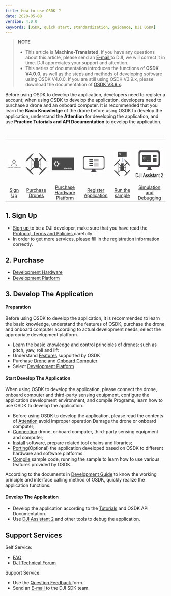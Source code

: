 ```yaml
---
title: How to use OSDK ？
date: 2020-05-08
version: 4.0.0
keywords: [OSDK, quick start, standardization, guidance, DJI OSDK]
---
```

> **NOTE** 
> * This article is **Machine-Translated**. If you have any questions about this article, please send an <a href="mailto:dev@dji.com">E-mail </a>to DJI, we will correct it in time. DJI appreciates your support and attention.
> * This series of documentation introduces the functions of **OSDK V4.0.0**, as well as the steps and methods of developing software using OSDK V4.0.0. If you are still using OSDK V3.9.x, please download the documentation of [OSDK V3.9.x](https://terra-1-g.djicdn.com/71a7d383e71a4fb8887a310eb746b47f/osdk/OSDK-3.9.0.zip).

Before using OSDK to develop the application, developers need to register a account; when using OSDK to develop the application, developers need to purchase a drone and an onboard computer. It is recommended that you learn the **Basic Knowledge** of the drone before using OSDK to develop the application, understand the **Attention** for developing the application, and use **Practice Tutorials and API Documentation** to develop the application.

<div>
<table>
<tbody>
  <tr>
   <td style="border-right: none; border-left: none;"> <div> <p> <span>
      <img src="../images/how-to-use/1.png" width="90" style="vertical-align: middle" alt/> </span> </p> </div> </td> </td>
       <td style="border-right: none; border-left: none;"> <div> <p> <span>
      <img src="../images/how-to-use/2.png" width="70" style="vertical-align: middle" alt/> </span> </p> </div> </td> </td>
        <td style="border-right: none; border-left: none;"> <div> <p> <span>
      <img src="../images/how-to-use/3.png" width="70" style="vertical-align: middle" alt/> </span> </p> </div> </td> </td>
         <td style="border-right: none; border-left: none;"> <div> <p> <span>
      <img src="../images/how-to-use/4.png" width="70" style="vertical-align: middle" alt/> </span> </p> </div> </td> </td>
         <td style="border-right: none; border-left: none;"> <div> <p> <span>
      <img src="../images/how-to-use/5.png" width="70" style="vertical-align: middle" alt/> </span> </p> </div> </td> </td>
         <td style="border-right: none; border-left: none;"> <div> <p> <span>
      <img src="../images/how-to-use/6.png" height="90" width="90" style="vertical-align: middle" alt/> </span> </p> </div> </td> </td>
  </tr>
  <tr>
   <td style="text-align: center"> <a href="https://account.dji.com/register?appId=dji_sdk&backUrl=https%3A%2F%2Fdeveloper.dji.com%2Fuser&locale=en_US" target="_ blank"> Sign Up</a> </td>
   <td style="text-align: center"> <a href="https://www.dji.com/cn/products/compare-m200-series?site=brandsite&from=nav" target="_blank">Purchase Drones </a> </td>
   <td style="text-align: center"> <a href="../purchaseguide/hardware.html"> Purchase Hardware Platform </a> </td>
   <td style="text-align: center"> <a href="https://developer.dji.com/user/apps/#allhtml">Register Application</a> </td>
   <td style="text-align: center"> <a href="../quickstart/run-the-sample.html"> Run the sample </a> </td>
   <td style="text-align: center"> <a href="https://www.dji.com/downloads/softwares/assistant-dji-2-for-matrice"> Simulation and Debugging </a> </td>
  </tr>
</tbody>
</table>
</div>


## 1. Sign Up

* <a href="https://account.dji.com/register?appId=dji_sdk&backUrl=https%3A%2F%2Fdeveloper.dji.com%2Fuser&locale=en_US" target="_blank"> Sign up </a> to be a DJI developer, make sure that you have read the <a href="https://developer.dji.com/cn/policies/privacy/"> Protocol, Terms and Policies </a> carefully .
* In order to get more services, please fill in the registration information correctly.

## 2. Purchase

* [Development Hardware](../purchaseguide/hardware.html)
* [Development Platform](../purchaseguide/development-platform.html)

## 3. Develop The Application
#### Preparation
Before using OSDK to develop the application, it is recommended to learn the basic knowledge, understand the features of OSDK, purchase the drone and onboard computer according to actual development needs, select the appropriate development platform.

* Learn the basic knowledge and control principles of drones: such as pitch, yaw, roll and lift
* Understand [Features](./feature-list.html) supported by OSDK
* Purchase [Drone](../purchaseguide/hardware.html) and [Onboard Computer](../purchaseguide/hardware.html)
* Select [Development Platform](../purchaseguide/development-platform.html)

#### Start Develop The Application
When using OSDK to develop the application, please connect the drone, onboard computer and third-party sensing equipment, configure the application development environment, and compile Programs, learn how to use OSDK to develop the application.

* Before using OSDK to develop the application, please read the contents of [Attention](../quickstart/attention.html) avoid improper operation Damage the drone or onboard computer;
* [Connection](../quickstart/device-connection.html) drone, onboard computer, third-party sensing equipment and computer;
* [Install](../quickstart/development-environment.html) software, prepare related tool chains and libraries;
* [Porting](../quickstart/porting.html)(Optional) the application developed based on OSDK to different hardware and software platforms.
* [Compile](../quickstart/run-the-sample.html) sample code, running the sample to learn how to use various features provided by OSDK.

According to the documents in [Development Guide](../quickstart/integrateOSDK.html) to know the working principle and interface calling method of OSDK, quickly realize the application functions.

#### Develop The Application

* Develop the application according to the [Tutorials](../tutorial/basic-control.html) and OSDK API Documentation.
* Use [DJI Assistant 2](https://www.dji.com/cn/downloads) and other tools to debug the application.


## Support Services
Self Service:
* <a href="https://developer.dji.com/payload-sdk/documentation/faq/index.html"> FAQ </a>
* <a href="https://forum.dji.com/forum-139-1.html?from=developer"> DJI Technical Forum </a>

Support Service:
* Use the <a href="https://formcrafts.com/a/dji-developer-feedback-en"> Question Feedback </a> form.
* Send an <a href="mailto:dev@dji.com"> E-mail </a> to the DJI SDK team.

